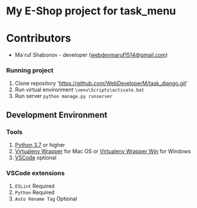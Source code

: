 # My E-Shop project for task_menu

# Contributors
* Ma`ruf Shabonov - developer (webdevmaruf1514@gmail.com)

### Running project
1. Clone repository 'https://github.com/WebDeveloperM/task_django.git'
2. Run virtual environment `\venv\Scripts\activate.bat`
3. Run server `python manage.py runserver`

## Development Environment

### Tools
1. [Python 3.7](https://www.python.org/) or higher
2. [Virtualenv Wrapper](https://virtualenvwrapper.readthedocs.io/en/latest/) for Mac OS or [Virtualenv Wrapper Win](https://pypi.org/project/virtualenvwrapper-win/) for Windows
3. [VSCode](https://code.visualstudio.com/) optional


### VSCode extensions
1. `ESLint` Required
2. `Python` Required
3. `Auto Rename Tag` Optional

